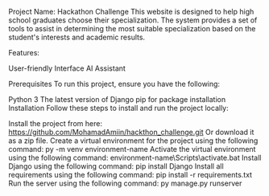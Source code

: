 Project Name: Hackathon Challenge
This website is designed to help high school graduates choose their specialization. The system provides a set of tools to assist in determining the most suitable specialization based on the student's interests and academic results.

Features:

User-friendly Interface AI Assistant

Prerequisites
To run this project, ensure you have the following:

Python 3
The latest version of Django
pip for package installation
Installation
Follow these steps to install and run the project locally:

Install the project from here: https://github.com/MohamadAmiin/hackthon_challenge.git Or download it as a zip file.
Create a virtual environment for the project using the following command: py -m venv environment-name
Activate the virtual environment using the following command: environment-name\Scripts\activate.bat
Install Django using the following command: pip install Django
Install all requirements using the following command: pip install -r requirements.txt
Run the server using the following command: py manage.py runserver
